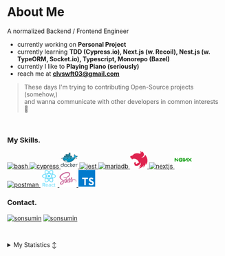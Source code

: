 # About Me

A normalized Backend / Frontend Engineer

- currently working on **Personal Project**
- currently learning **TDD (Cypress.io), Next.js (w. Recoil), Nest.js (w. TypeORM, Socket.io), Typescript, Monorepo (Bazel)**
- currently I like to **Playing Piano (seriously)**
- reach me at **clvswft03@gmail.com**

> These days I'm trying to contributing Open-Source projects (somehow,)\
> and wanna communicate with other developers in common interests 💬

&nbsp;

<h3 align="left">My Skills.</h3>
<p align="left"> <a href="https://www.gnu.org/software/bash/" target="_blank" rel="noreferrer"> <img src="https://www.vectorlogo.zone/logos/gnu_bash/gnu_bash-icon.svg" alt="bash" width="40" height="40"/> </a> <a href="https://www.cypress.io" target="_blank" rel="noreferrer"> <img src="https://raw.githubusercontent.com/simple-icons/simple-icons/6e46ec1fc23b60c8fd0d2f2ff46db82e16dbd75f/icons/cypress.svg" alt="cypress" width="40" height="40"/> </a> <a href="https://www.docker.com/" target="_blank" rel="noreferrer"> <img src="https://raw.githubusercontent.com/devicons/devicon/master/icons/docker/docker-original-wordmark.svg" alt="docker" width="40" height="40"/> </a> <a href="https://jestjs.io" target="_blank" rel="noreferrer"> <img src="https://www.vectorlogo.zone/logos/jestjsio/jestjsio-icon.svg" alt="jest" width="40" height="40"/> </a> <a href="https://mariadb.org/" target="_blank" rel="noreferrer"> <img src="https://www.vectorlogo.zone/logos/mariadb/mariadb-icon.svg" alt="mariadb" width="40" height="40"/> </a> <a href="https://nestjs.com/" target="_blank" rel="noreferrer"> <img src="https://raw.githubusercontent.com/devicons/devicon/master/icons/nestjs/nestjs-plain.svg" alt="nestjs" width="40" height="40"/> </a> <a href="https://nextjs.org/" target="_blank" rel="noreferrer"> <img src="https://cdn.worldvectorlogo.com/logos/nextjs-2.svg" alt="nextjs" width="40" height="40"/> </a> <a href="https://www.nginx.com" target="_blank" rel="noreferrer"> <img src="https://raw.githubusercontent.com/devicons/devicon/master/icons/nginx/nginx-original.svg" alt="nginx" width="40" height="40"/> </a> <a href="https://postman.com" target="_blank" rel="noreferrer"> <img src="https://www.vectorlogo.zone/logos/getpostman/getpostman-icon.svg" alt="postman" width="40" height="40"/> </a> <a href="https://reactjs.org/" target="_blank" rel="noreferrer"> <img src="https://raw.githubusercontent.com/devicons/devicon/master/icons/react/react-original-wordmark.svg" alt="react" width="40" height="40"/> </a> <a href="https://sass-lang.com" target="_blank" rel="noreferrer"> <img src="https://raw.githubusercontent.com/devicons/devicon/master/icons/sass/sass-original.svg" alt="sass" width="40" height="40"/> </a> <a href="https://www.typescriptlang.org/" target="_blank" rel="noreferrer"> <img src="https://raw.githubusercontent.com/devicons/devicon/master/icons/typescript/typescript-original.svg" alt="typescript" width="40" height="40"/> </a> </p>

<h3 align="left">Contact.</h3>
<p align="left"> <a href="https://linkedin.com/in/sonsumin" target="blank"><img align="center" src="https://raw.githubusercontent.com/rahuldkjain/github-profile-readme-generator/master/src/images/icons/Social/github.svg" alt="sonsumin" height="30" width="40" /></a> <a href="https://linkedin.com/in/sonsumin" target="blank"><img align="center" src="https://raw.githubusercontent.com/rahuldkjain/github-profile-readme-generator/master/src/images/icons/Social/linked-in-alt.svg" alt="sonsumin" height="30" width="40" /></a>
</p>

&nbsp;

<details>
 <summary>My Statistics ↕️</summary>

<!--START_SECTION:waka-->
![Code Time](http://img.shields.io/badge/Code%20Time-470%20hrs%2022%20mins-blue)

![Profile Views](http://img.shields.io/badge/Profile%20Views-13-blue)

**🐱 My GitHub Data** 

> 🏆 574 Contributions in the Year 2022
 > 
> 📦 12.5 MB Used in GitHub's Storage 
 > 
> 💼 Opted to Hire
 > 
> 📜 280 Public Repositories 
 > 
> 🔑 98 Private Repositories  
 > 
**I'm a Night 🦉** 

```text
🌞 Morning    11 commits     █████░░░░░░░░░░░░░░░░░░░░   22.45% 
🌆 Daytime    8 commits      ████░░░░░░░░░░░░░░░░░░░░░   16.33% 
🌃 Evening    15 commits     ███████░░░░░░░░░░░░░░░░░░   30.61% 
🌙 Night      15 commits     ███████░░░░░░░░░░░░░░░░░░   30.61%

```
📅 **I'm Most Productive on Thursday** 

```text
Monday       2 commits      █░░░░░░░░░░░░░░░░░░░░░░░░   4.08% 
Tuesday      0 commits      ░░░░░░░░░░░░░░░░░░░░░░░░░   0.0% 
Wednesday    17 commits     ████████░░░░░░░░░░░░░░░░░   34.69% 
Thursday     18 commits     █████████░░░░░░░░░░░░░░░░   36.73% 
Friday       7 commits      ███░░░░░░░░░░░░░░░░░░░░░░   14.29% 
Saturday     2 commits      █░░░░░░░░░░░░░░░░░░░░░░░░   4.08% 
Sunday       3 commits      █░░░░░░░░░░░░░░░░░░░░░░░░   6.12%

```


📊 **This Week I Spent My Time On** 

```text
⌚︎ Time Zone: Asia/Seoul

💬 Programming Languages: 
Other                    21 hrs 12 mins      ███████████████░░░░░░░░░░   62.19% 
TypeScript               7 hrs 19 mins       █████░░░░░░░░░░░░░░░░░░░░   21.45% 
JSON                     2 hrs 24 mins       █░░░░░░░░░░░░░░░░░░░░░░░░   7.06% 
YAML                     1 hr 13 mins        █░░░░░░░░░░░░░░░░░░░░░░░░   3.59% 
Bash                     38 mins             ░░░░░░░░░░░░░░░░░░░░░░░░░   1.86%

🔥 Editors: 
Browser                  21 hrs              ███████████████░░░░░░░░░░   61.61% 
VS Code                  10 hrs 19 mins      ███████░░░░░░░░░░░░░░░░░░   30.27% 
Neovim                   2 hrs 46 mins       ██░░░░░░░░░░░░░░░░░░░░░░░   8.12%

💻 Operating System: 
Linux                    30 hrs 50 mins      ██████████████████████░░░   90.39% 
Windows                  3 hrs 16 mins       ██░░░░░░░░░░░░░░░░░░░░░░░   9.61%

```

**I Mostly Code in JavaScript** 

```text
JavaScript               19 repos            ██████░░░░░░░░░░░░░░░░░░░   25.0% 
TypeScript               18 repos            ██████░░░░░░░░░░░░░░░░░░░   23.68% 
Shell                    9 repos             ███░░░░░░░░░░░░░░░░░░░░░░   11.84% 
CSS                      7 repos             ██░░░░░░░░░░░░░░░░░░░░░░░   9.21% 
Python                   6 repos             ██░░░░░░░░░░░░░░░░░░░░░░░   7.89%

```


**Timeline**

![Chart not found](https://raw.githubusercontent.com/todaypp/todaypp/master/charts/bar_graph.png) 


 Last Updated on 19/02/2022 14:36:03 UTC
<!--END_SECTION:waka-->
</details>
